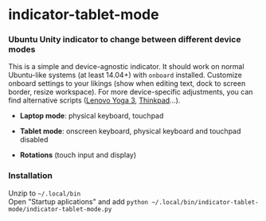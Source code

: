 # indicator-tablet-mode
### Ubuntu Unity indicator to change between different device modes

This is a simple and device-agnostic indicator. It should work on normal Ubuntu-like systems (at least 14.04+) with `onboard` installed. Customize onboard settings to your likings (show when editing text, dock to screen border, resize workspace). For more device-specific adjustments, you can find alternative scripts ([Lenovo Yoga 3](https://github.com/philipphangg/screenrotation), [Thinkpad](https://github.com/johanneswilm/thinkpad-yoga-14-s3-scripts)...).

 - **Laptop mode**: physical keyboard, touchpad
 
 - **Tablet mode**: onscreen keyboard, physical keyboard and touchpad disabled
 
 - **Rotations** (touch input and display)
 
### Installation
Unzip to `~/.local/bin`  
Open "Startup aplications" and add `python ~/.local/bin/indicator-tablet-mode/indicator-tablet-mode.py`
